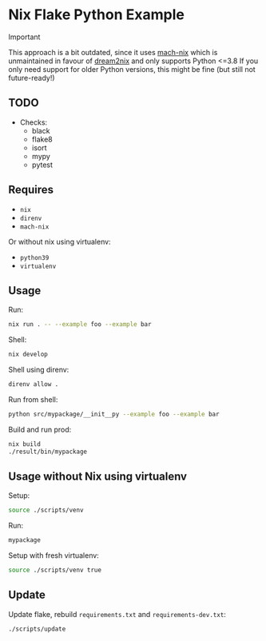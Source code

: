 # Nix Flake Python Example

> [!IMPORTANT]
> This approach is a bit outdated, since it uses [mach-nix](https://github.com/DavHau/mach-nix#%EF%B8%8F-this-project-is-unmaintained-%EF%B8%8F) which is unmaintained in favour of [dream2nix](https://github.com/nix-community/dream2nix)  and only supports Python <=3.8
> If you only need support for older Python versions, this might be fine (but still not future-ready!)

## TODO

- Checks:
  - black
  - flake8
  - isort
  - mypy
  - pytest

## Requires

- `nix`
- `direnv`
- `mach-nix`

Or without nix using virtualenv:

- `python39`
- `virtualenv`

## Usage

Run:

```sh
nix run . -- --example foo --example bar
```

Shell:

```sh
nix develop
```

Shell using direnv:

```sh
direnv allow .
```

Run from shell:

```sh
python src/mypackage/__init__py --example foo --example bar
```

Build and run prod:

```sh
nix build
./result/bin/mypackage
```

## Usage without Nix using virtualenv

Setup:

```sh
source ./scripts/venv
```

Run:

```sh
mypackage
```

Setup with fresh virtualenv:

```sh
source ./scripts/venv true
```

## Update

Update flake, rebuild `requirements.txt` and `requirements-dev.txt`:

```sh
./scripts/update
```
